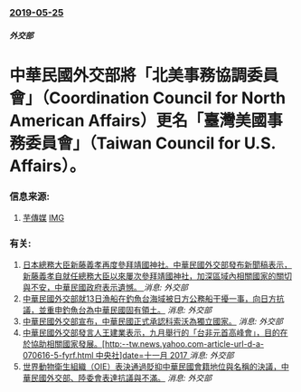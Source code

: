 ### [2019-05-25](/news/2019/05/25/index.md)

##### 外交部
# 中華民國外交部將「北美事務協調委員會」（Coordination Council for North American Affairs）更名「臺灣美國事務委員會」（Taiwan Council for U.S. Affairs）。 




### 信息来源:

1. [芋傳媒](https://taronews.tw/2019/05/25/351957/) [IMG](https://cdn.taronews.tw/files/2019/04/20190416PHO0094l.jpg)

### 有关:

1. [ 日本總務大臣新藤義孝再度參拜靖國神社。中華民國外交部發布新聞稿表示，新藤義孝自就任總務大臣以來屢次參拜靖國神社，加深區域內相關國家的關切與不安，中華民國政府表示遺憾。 ](/zh/news/2014/04/12/日本總務大臣新藤義孝再度參拜靖國神社-中華民國外交部發布新聞稿表示-新藤義孝自就任總務大臣以來屢次參拜靖國神社-加深區.md) _消息: 外交部_
2. [ 中華民國外交部就13日漁船在釣魚台海域被日方公務船干擾一事，向日方抗議，並重申釣魚台為中華民國固有領土。](/zh/news/2010/09/14/中華民國外交部就13日漁船在釣魚台海域被日方公務船干擾一事-向日方抗議-並重申釣魚台為中華民國固有領土.md) _消息: 外交部_
3. [中華民國外交部宣布，中華民國正式承認科索沃為獨立國家。](/zh/news/2008/02/19/中華民國外交部宣布-中華民國正式承認科索沃為獨立國家.md) _消息: 外交部_
4. [中華民國外交部發言人王建業表示，九月舉行的「台非元首高峰會」，目的在於協助相關國家發展。[http:--tw.news.yahoo.com-article-url-d-a-070616-5-fyrf.html 中央社]date=十一月 2017 ](/zh/news/2007/06/16/中華民國外交部發言人王建業表示-九月舉行的-台非元首高峰會-目的在於協助相關國家發展-http-twnews.md) _消息: 外交部_
5. [世界動物衛生組織（OIE）表決通過貶抑中華民國會籍地位與名稱的決議，中華民國外交部、陸委會表達抗議與不滿。](/zh/news/2007/05/25/世界動物衛生組織-OIE-表決通過貶抑中華民國會籍地位與名稱的決議-中華民國外交部-陸委會表達抗議與不滿.md) _消息: 外交部_
